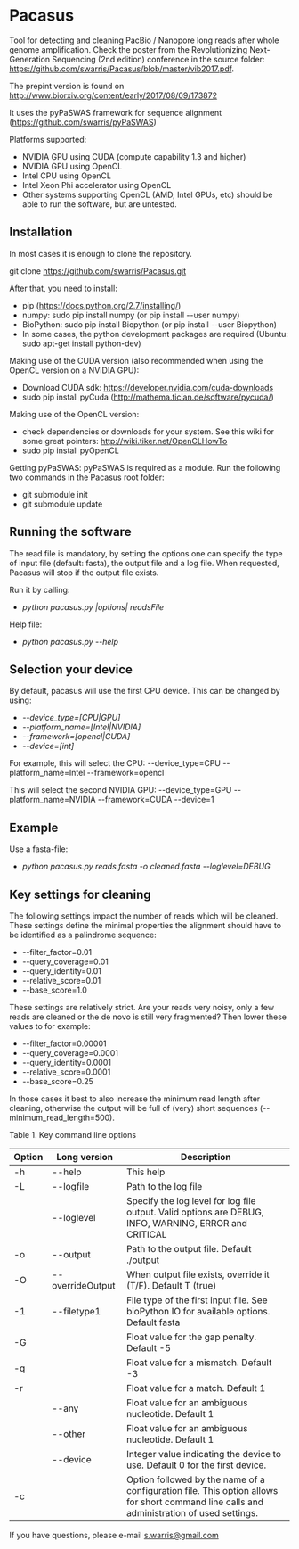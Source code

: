 Pacasus
========
Tool for detecting and cleaning PacBio / Nanopore long reads after whole genome amplification. Check the poster from the Revolutionizing Next-Generation Sequencing (2nd edition) conference in the source folder: https://github.com/swarris/Pacasus/blob/master/vib2017.pdf. 

The prepint version is found on http://www.biorxiv.org/content/early/2017/08/09/173872

It uses the pyPaSWAS framework for sequence alignment (https://github.com/swarris/pyPaSWAS)

Platforms supported:
- NVIDIA GPU using CUDA (compute capability 1.3 and higher) 
- NVIDIA GPU using OpenCL
- Intel CPU using OpenCL
- Intel Xeon Phi accelerator using OpenCL
- Other systems supporting OpenCL (AMD, Intel GPUs, etc) should be able to run the software, but are untested.

Installation
------------
In most cases it is enough to clone the repository. 

git clone https://github.com/swarris/Pacasus.git

After that, you need to install:
- pip (https://docs.python.org/2.7/installing/)
- numpy: sudo pip install numpy (or pip install --user numpy)
- BioPython: sudo pip install Biopython (or pip install --user Biopython)
- In some cases, the python development packages are required (Ubuntu: sudo apt-get install python-dev) 

Making use of the CUDA version (also recommended when using the OpenCL version on a NVIDIA GPU):
- Download CUDA sdk: https://developer.nvidia.com/cuda-downloads
- sudo pip install pyCuda (http://mathema.tician.de/software/pycuda/)

Making use of the OpenCL version:
- check dependencies or downloads for your system. See this wiki for some great pointers: http://wiki.tiker.net/OpenCLHowTo
- sudo pip install pyOpenCL

Getting pyPaSWAS:
pyPaSWAS is required as a module. Run the following two commands in the Pacasus root folder:
- git submodule init
- git submodule update



Running the software
-------------------- 

The read file is mandatory, by setting the options one can specify the type of input file (default: fasta), the output file and a log file. When requested, Pacasus will stop if the output file exists.

Run it by calling:
- *python pacasus.py |options| readsFile*

Help file:
- *python pacasus.py --help*

Selection your device
---------------------
By default, pacasus will use the first CPU device. This can be changed by using:
- *--device_type=[CPU|GPU]*
- *--platform_name=[Intel|NVIDIA]*
- *--framework=[opencl|CUDA]*
- *--device=[int]*

For example, this will select the CPU: --device_type=CPU --platform_name=Intel --framework=opencl

This will select the second NVIDIA GPU: --device_type=GPU --platform_name=NVIDIA --framework=CUDA --device=1


Example
-------

Use a fasta-file:
- *python pacasus.py reads.fasta -o cleaned.fasta --loglevel=DEBUG*

Key settings for cleaning
-------

The following settings impact the number of reads which will be cleaned. These settings define the minimal properties the alignment should have to be identified as a palindrome sequence:

- --filter_factor=0.01
- --query_coverage=0.01
- --query_identity=0.01
- --relative_score=0.01
- --base_score=1.0

These settings are relatively strict. Are your reads very noisy, only a few reads are cleaned or the de novo is still very fragmented? Then lower these values to for example:

- --filter_factor=0.00001
- --query_coverage=0.0001
- --query_identity=0.0001
- --relative_score=0.0001
- --base_score=0.25

In those cases it best to also increase the minimum read length after cleaning, otherwise the output will be full of (very) short sequences (--minimum_read_length=500).


Table 1. Key command line options

| Option	| Long version	| Description|
| --------- | ------------- | ---------- |
| -h| --help| This help|  
|-L	| --logfile	| Path to the log file| 
|	| --loglevel	| Specify the log level for log file output. Valid options are DEBUG, INFO, WARNING, ERROR and CRITICAL| 
|-o	| --output	| Path to the output file. Default ./output| 
|-O	| --overrideOutput	| When output file exists, override it (T/F). Default T (true) | 
|-1	| --filetype1	| File type of the first input file. See bioPython IO for available options. Default fasta| 
|-G	| 	| Float value for the gap penalty. Default -5| 
|-q	| 	| Float value for a mismatch. Default -3| 
|-r	| 	| Float value for a match. Default 1| 
|	| --any	| Float value for an ambiguous nucleotide. Default 1| 
|	| --other	| Float value for an ambiguous nucleotide. Default 1| 
|	| --device	| Integer value indicating the device to use. Default 0 for the first device. | 
|-c	| 	| Option followed by the name of a configuration file. This option allows for short command line calls and administration of used settings. | 

If you have questions, please e-mail s.warris@gmail.com
